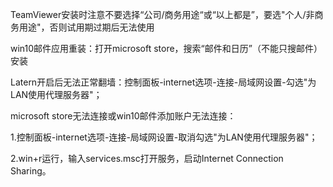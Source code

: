 TeamViewer安装时注意不要选择“公司/商务用途“或“以上都是”，要选"个人/非商务用途"，否则试用期过期后无法使用

win10邮件应用重装：打开microsoft store，搜索“邮件和日历”（不能只搜邮件）安装

Latern开启后无法正常翻墙：控制面板-internet选项-连接-局域网设置-勾选"为LAN使用代理服务器"；

microsoft store无法连接或win10邮件添加账户无法连接：

1.控制面板-internet选项-连接-局域网设置-取消勾选"为LAN使用代理服务器"；

2.win+r运行，输入services.msc打开服务，启动Internet Connection Sharing。



